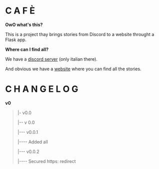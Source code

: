 # C A F È

**OwO what's this?**

This is a project thay brings stories from Discord to a website throught a Flask app.

**Where can I find all?**

We have a [discord server](https://discord.gg/gaDvB8s) (only italian there).

And obvious we have a [website](https://cafe.seba.gq) where you can find all the stories.

# C H A N G E L O G

**v0**
> |- v0.0
>
> |-- v 0.0
>
> |--- v0.0.1
>
> |---- Added all 
> 
> |--- v0.0.2
> 
> |---- Secured https: redirect
